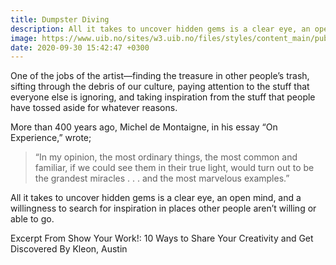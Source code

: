```yaml
---
title: Dumpster Diving
description: All it takes to uncover hidden gems is a clear eye, an open mind, and a willingness to search for inspiration in places other people aren’t willing or able to go.
image: https://www.uib.no/sites/w3.uib.no/files/styles/content_main/public/media/reference.jpg
date: 2020-09-30 15:42:47 +0300
---
```

One of the jobs of the artist—finding the treasure in other people’s trash, sifting through the debris of our culture, paying attention to the stuff that everyone else is ignoring, and taking inspiration from the stuff that people have tossed aside for whatever reasons. 

More than 400 years ago, Michel de Montaigne, in his essay “On Experience,” wrote;

> “In my opinion, the most ordinary things, the most common and familiar, if we could see them in their true light, would turn out to be the grandest miracles . . . and the most marvelous examples.” 

All it takes to uncover hidden gems is a clear eye, an open mind, and a willingness to search for inspiration in places other people aren’t willing or able to go.

Excerpt From 
Show Your Work!: 10 Ways to Share Your Creativity and Get Discovered
By Kleon, Austin